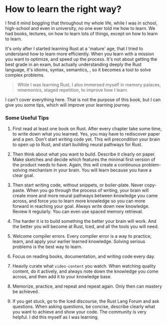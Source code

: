 # How to learn the right way?

I find it mind boggling that throughout my whole life, while I was in school, high-school
and even in university, no one ever told me how to learn. We had books, lectures,
on how to learn lots of things, except on how to learn to learn.

It's only after I started learning Rust at a 'mature' age, that I tried to understand
how to learn more efficiently. When you learn with a mission you want to optimize, and
speed up the process. It's not about getting the best grade in an exam, but actually
understanding deeply the Rust language, it's idioms, syntax, semantics,
, so it becomes a tool to solve complex problems.

> While I was learning Rust, I also immersed myself in memory palaces, mnemonics, staged repetition,
> to improve how I learn.

I can't cover everything here. That is not the purpose of this book, but I can give you some tips,
which will improve your learning journey.

### Some Useful Tips

1. First read at least one book on Rust. After every chapter take some time, to write down what you
   learned. Yes, you may have to rediscover paper and a pen. Don't start writing code yet. This will
   precondition your brain to open up to Rust, and start building neural pathways for Rust.

2. Then think about what you want to build. Describe it clearly on paper. Make sketches and decide
   which features the minimal first version of the product needs to have. Again, this will create
   a continuous problem-solving mechanism in your brain. You will learn because you have a clear goal.

3. Then start writing code, without snippets, or boiler-plate. Never copy-paste. When you go through
   the process of writing, your brain will create more and more neural pathways between knowledge you
   came across, and force you to learn more knowledge so you can more forward in reaching your goal.
   Always write down new knowledge. Review it regularly. You can even use spaced memory retrieval.

4. The harder it is to build something the better your brain will work. And the better you will become
   at Rust, Iced, and all the tools you will need.

5. Welcome compiler errors. Every compiler error is a way to practice, learn, and apply your earlier learned
   knowledge. Solving serious problems is the best way to learn.

6. Focus on reading books, documentation, and writing code every day.

7. Heavily curate what `video-content` you watch. When watching quality content, do it actively,
   and always note down the knowledge you come across, and then add it to your knowledge base.

8. Memorize, practice, and repeat and repeat again. Only then can mastery be achieved.

9. If you get stuck, go to the Iced discourse, the Rust Lang Forum and ask questions. When asking
   questions, be concise, describe clearly what you want to achieve and show your code. The community
   is very helpful. I did this myself as I was learning.
